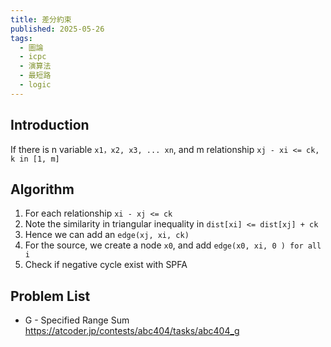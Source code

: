 ```yaml
---
title: 差分約束
published: 2025-05-26
tags:
  - 圖論
  - icpc
  - 演算法
  - 最短路
  - logic
---
```


## Introduction
If there is n variable `x1，x2, x3, ... xn`, and m relationship `xj - xi <= ck, k in [1, m]`


## Algorithm
1. For each relationship `xi - xj <= ck`
2. Note the similarity in triangular inequality in `dist[xi] <= dist[xj] + ck`
3. Hence we can add an `edge(xj, xi, ck)`
4. For the source, we create a node `x0`, and add `edge(x0, xi, 0 ) for all i`
5. Check if negative cycle exist with SPFA


## Problem List
- G - Specified Range Sum https://atcoder.jp/contests/abc404/tasks/abc404_g